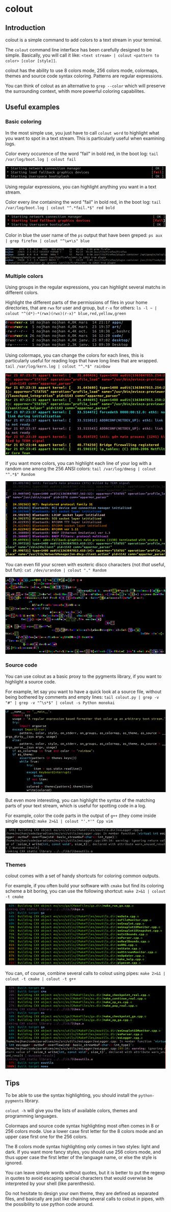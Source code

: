
# colout

## Introduction

colout is a simple command to add colors to a text stream in your terminal.

The `colout` command line interface has been carefully designed to be simple. Basically, you will call it like: `<text
stream> | colout <pattern to color> [color [style]]`.

colout has the ability to use 8 colors mode, 256 colors mode, colormaps, themes and source code syntax coloring.
Patterns are regular expressions.

You can think of colout as an alternative to `grep --color` which will preserve the surrounding context, whith more
powerful coloring capabilites.


## Useful examples

### Basic coloring

In the most simple use, you just have to call `colout word` to highlight what you want to spot in a text stream. This is
particularly useful when examining logs.

Color every occurence of the word "fail" in bold red, in the boot log:
`tail /var/log/boot.log | colout fail`

![](boot_log_fail_red_bold.png)

Using regular expressions, you can highlight anything you want in a text stream.

Color every _line_ containing the word "fail" in bold red, in the boot log:
`tail /var/log/boot.log | colout "^.*fail.*$" red bold`

![](boot_log_fail_line_red_bold.png)

Color in blue the user name of the `ps` output that have been greped:
`ps aux | grep firefox | colout "^\w+\s" blue`

![](ps_grep_firefox_user_blue.png)


### Multiple colors

Using groups in the regular expressions, you can highlight several matchs in different colors.

Highlight the different parts of the permissions of files in your home directories, that are `rwx` for user and group,
but `r-x` for others:
`ls -l ~ | colout "^(d*)-*(rwx)(rwx)(r-x)" blue,red,yellow,green`

![](ll_perms_groups_4_colors.png)

Using colormaps, you can change the colors for each lines, this is particularly useful for reading logs that have long
lines that are wrapped.
`tail /var/log/kern.log | colout "^.*$" rainbow`

![](kern_log_rainbow.png)

If you want more colors, you can highlight each line of your log with a random one among the 256 ANSI colors:
`tail /var/log/dmesg | colout "^.*$" Random`

![](dmesg_Random.png)

You can even fill your screen with esoteric disco characters (not _that_ useful, but fun):
`cat /dev/urandom | colout "." Random`

![](urandom_character.png)


### Source code

You can use colout as a basic proxy to the pygments library, if you want to highlight a source code.

For example, let say you want to have a quick look at a source file, without being bothered by comments and empty lines:
`tail colout.py | grep -v "#" | grep -v "^\s*$" | colout -s Python monokai`

![](code_grep_monokai.png)

But even more interesting, you can highlight the syntax of the matching parts of your text stream, which is useful
for spotting code in a log.

For example, color the code parts in the output of `g++` (they come inside single quotes):
`make 2>&1 | colout "'.*'" Cpp vim`

![](make_Cpp_vim.png)


### Themes

colout comes with a set of handy shortcuts for coloring common outputs.

For example, if you often build your software with `cmake` but find its coloring scheme a bit boring, you can use the
following shortcut:
`make 2>&1 | colout -t cmake`

![](cmake_theme_paradiseo.png)

You can, of course, combine several calls to colout using pipes:
`make 2>&1 | colout -t cmake | colout -t g++`

![](themes_cmake_g++_paradiseo.png)


## Tips

To be able to use the syntax highlighting, you should install the `python-pygments` library.

`colout -h` will give you the lists of available colors, themes and programming languages.

Colormaps and source code syntax highlighting most often comes in 8 or 256 colors mode. Use a lower case first letter
for the 8 colors mode and an upper case first one for the 256 colors.

The 8 colors mode syntax highlighting only comes in two styles: light and dark. If you want more fancy styles, you
should use 256 colors mode, and thus upper case the first letter of the language name, or else the style is ignored.

You can leave simple words without quotes, but it is better to put the regexp in quotes to avoid escaping special
characters that would overwise be interpreted
by your shell (like parenthesis).

Do not hesitate to design your own theme, they are defined as separated files, and basically are just like chaining
several calls to colout in pipes, with the possibility to use python code around.

